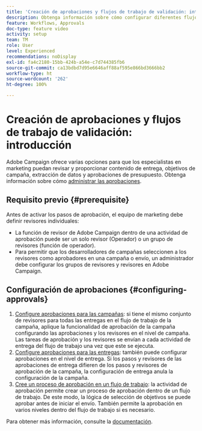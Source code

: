 ```yaml
---
title: 'Creación de aprobaciones y flujos de trabajo de validación: introducción'
description: Obtenga información sobre cómo configurar diferentes flujos de trabajo de validación de aprobación.
feature: Workflows, Approvals
doc-type: feature video
activity: setup
team: TM
role: User
level: Experienced
recommendations: noDisplay
exl-id: fa4c2180-15bb-424b-a54e-c7d744385fb6
source-git-commit: ca13bdbd7d95e6646aff88af595e866bd3666bb2
workflow-type: ht
source-wordcount: '262'
ht-degree: 100%

---
```


# Creación de aprobaciones y flujos de trabajo de validación: introducción

Adobe Campaign ofrece varias opciones para que los especialistas en marketing puedan revisar y proporcionar contenido de entrega, objetivos de campaña, extracción de datos y aprobaciones de presupuesto. Obtenga información sobre cómo [administrar las aprobaciones](/help/process-management/create-approvals-and-validation-workflows/manage-approvals.md).

## Requisito previo {#prerequisite}

Antes de activar los pasos de aprobación, el equipo de marketing debe definir revisores individuales:

* La función de revisor de Adobe Campaign dentro de una actividad de aprobación puede ser un solo revisor (Operador) o un grupo de revisores (función de operador).
* Para permitir que los desarrolladores de campañas seleccionen a los revisores como aprobadores en una campaña o envío, un administrador debe configurar los grupos de revisores y revisores en Adobe Campaign.

## Configuración de aprobaciones {#configuring-approvals}

1. [Configure aprobaciones para las campañas](/help/process-management/create-approvals-and-validation-workflows/configure-approvals-for-campaigns.md): si tiene el mismo conjunto de revisores para todas las entregas en el flujo de trabajo de la campaña, aplique la funcionalidad de aprobación de la campaña configurando las aprobaciones y los revisores en el nivel de campaña. Las tareas de aprobación y los revisores se envían a cada actividad de entrega del flujo de trabajo una vez que este se ejecuta.
2. [Configure aprobaciones para las entregas](/help/process-management/create-approvals-and-validation-workflows/configure-approvals-for-deliveries.md):
también puede configurar aprobaciones en el nivel de entrega. Si los pasos y revisores de las aprobaciones de entrega difieren de los pasos y revisores de aprobación de la campaña, la configuración de entrega anula la configuración de la campaña.
3. [Cree un proceso de aprobación en un flujo de trabajo](/help/process-management/create-approvals-and-validation-workflows/create-approval-process-in-a-workflow.md):
la actividad de aprobación permite crear un proceso de aprobación dentro de un flujo de trabajo. De este modo, la lógica de selección de objetivos se puede aprobar antes de iniciar el envío. También permite la aprobación en varios niveles dentro del flujo de trabajo si es necesario.

Para obtener más información, consulte la [documentación](https://experienceleague.adobe.com/docs/campaign-classic/using/automating-with-workflows/flow-control-activities/approval.html?lang=es).
